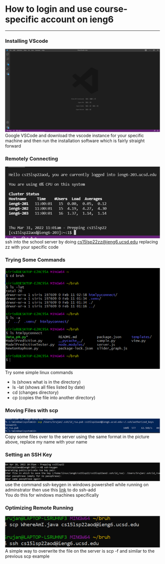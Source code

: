 # **How to login and use course-specific account on ieng6**
---
### Installing VScode
![VScodeFile](image1.png)
Google VSCode and download the vscode instance for your specific machine and then run the installation software which is fairly straight forward  
### Remotely Connecting
![Remotely Connecting](image4.png)  
ssh into the school server by doing cs15lsp22zz@ieng6.ucsd.edu
replacing zz with your specific code
### Trying Some Commands
![Trying Some Commands](image3.png)  
Try some simple linux commands
- ls (shows what is in the directory)
- ls -lat (shows all files listed by date)
- cd (changes directory)
- cp (copies the file into another directory)
### Moving Files with scp
![Moving Files with scp](image5.png)  
Copy some files over to the server using the same format in the picture above,
replace my name with your name
### Setting an SSH Key
![Setting an SSH Key](image7.png)  
use the command ssh-keygen in windows powershell while running on adminstrator 
then use this [link](https://docs.microsoft.com/en-us/windows-server/administration/openssh/openssh_keymanagement#user-key-generation) to do ssh-add  
You do this for windows machines specifically 
### Optimizing Remote Running
![Optimizing Remote Running](image6.png)  
A simple way to overwrite the file on the server is scp -f and similar to the previous scp example

